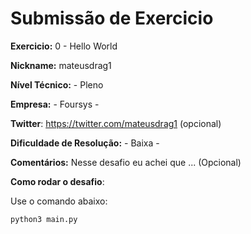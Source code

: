 # Submissão de Exercicio

**Exercicio:** 0 - Hello World

**Nickname:** mateusdrag1

**Nível Técnico:** - Pleno

**Empresa:** - Foursys -

**Twitter**: https://twitter.com/mateusdrag1 (opcional)

**Dificuldade de Resolução:** - Baixa -

**Comentários:** Nesse desafio eu achei que ... (Opcional)

**Como rodar o desafio**:

Use o comando abaixo:

```bash
python3 main.py
```

